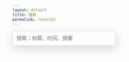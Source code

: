 ```yaml
---
layout: default
title: 搜索
permalink: /search/
---
```


<!-- HTML elements for search -->
<input
  type="text"
  id="search-input"
  placeholder="搜索：标题、时间、摘要"
  style="
    transition: box-shadow .4s ease,background .4s ease,-webkit-box-shadow .4s ease;
    display: inline-block;
    margin: 0 12px 12px 0;
    background: #f5f5f500;
    border: 1px solid rgba(0, 0, 0, 0.15);
    border-radius: 6px;
    box-shadow: 0 10px 30px rgba(0, 0, 0, 0.15);
    transition: all 0.23s ease-in-out 0s;
    line-height: 1.7;
    color: #202020;
    max-width: 100%;
    margin-bottom: 15px;
    padding: 0.5rem 0.75rem;
    font-size: 1rem;
    line-height: 1.7;
    width: 325px;
    "
/>

<ul id="results-container"></ul>

<!-- script pointing to jekyll-search.js -->

<script src="https://unpkg.com/simple-jekyll-search@1.10.0/dest/simple-jekyll-search.min.js"></script>

<script>
  SimpleJekyllSearch({
    searchInput: document.getElementById("search-input"),
    resultsContainer: document.getElementById("results-container"),
    json: "/search.json",
    searchResultTemplate: '<li><a href="{url}" title="{desc}">{title}</a></li>',
    noResultsText: "没有搜索到文章",
    limit: 20,
    fuzzy: false,
  });
</script>
